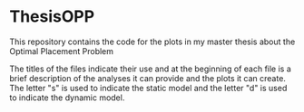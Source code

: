 # ThesisOPP
This repository contains the code for the plots in my master thesis about the Optimal Placement Problem

The titles of the files indicate their use and at the beginning of each file is a brief description of the analyses it can provide and the plots it can create. The letter "s" is used to indicate the static model and the letter "d" is used to indicate the dynamic model.
